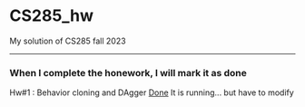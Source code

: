 # CS285_hw
My solution of CS285 fall 2023

---

### When I complete the honework, I will mark it as done

Hw#1 : Behavior cloning and DAgger [Done](https://github.com/mjkim001130/CS285_hw/tree/main/hw1) 
        It is running... but have to modify
